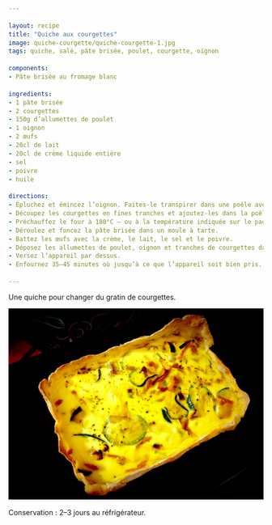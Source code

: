 ```yaml
---

layout: recipe
title: "Quiche aux courgettes"
image: quiche-courgette/quiche-courgette-1.jpg
tags: quiche, salé, pâte brisée, poulet, courgette, oignon

components:
- Pâte brisée au fromage blanc

ingredients:
- 1 pâte brisée
- 2 courgettes
- 150g d’allumettes de poulet
- 1 oignon
- 2 œufs
- 20cl de lait
- 20cl de crème liquide entière
- sel
- poivre
- huile

directions:
- Épluchez et émincez l’oignon. Faites-le transpirer dans une poêle avec un peu d’huile.
- Découpez les courgettes en fines tranches et ajoutez-les dans la poêle pour les assécher au maximum avant le passage au four.
- Préchauffez le four à 180°C – ou à la température indiquée sur le paquet de pâte brisée.
- Déroulez et foncez la pâte brisée dans un moule à tarte.
- Battez les œufs avec la crème, le lait, le sel et le poivre.
- Déposez les allumettes de poulet, oignon et tranches de courgettes dans le fond de la pâte.
- Versez l’appareil par dessus. 
- Enfournez 35–45 minutes où jusqu’à ce que l’appareil soit bien pris.

---
```


Une quiche pour changer du gratin de courgettes. 

![Plus flan que gratin, mais pas moins délicieux.](../images/quiche-courgette/quiche-courgette-2.jpg) 

Conservation&nbsp;: 2–3 jours au réfrigérateur.